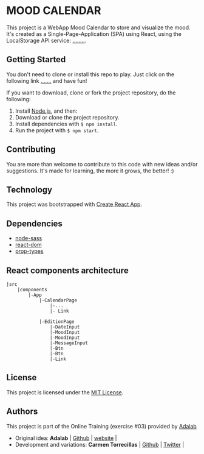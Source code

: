 # MOOD CALENDAR

This project is a WebApp Mood Calendar to store and visualize the mood.
It's created as a Single-Page-Application (SPA) using React, using the LocalStorage API service: [........](...........).

## Getting Started

You don't need to clone or install this repo to play. Just click on the following link [.......](......) and have fun!

If you want to download, clone or fork the project repository, do the following:

1. Install [Node.js](https://nodejs.org/), and then:
2. Download or clone the project repository.
3. Install dependencies with `$ npm install`.
4. Run the project with `$ npm start`.

## Contributing

You are more than welcome to contribute to this code with new ideas and/or suggestions. It's made for learning, the more it grows, the better! :)

## Technology

This project was bootstrapped with [Create React App](https://github.com/facebook/create-react-app).

## Dependencies

- [node-sass](https://www.npmjs.com/package/node-sass)
- [react-dom](https://www.npmjs.com/package/react-dom)
- [prop-types](https://www.npmjs.com/package/prop-types)

## React components architecture

```
|src
    |components
        |-App
            |-CalendarPage
                |-...
                |- Link

            |-EditionPage
                |-DateInput
                |-MoodInput
                |-MoodInput
                |-MessageInput
                |-Btn
                |-Btn
                |-Link

```

## License

This project is licensed under the [MIT License](https://en.wikipedia.org/wiki/MIT_License).

## Authors

This project is part of the Online Training (exercise #03) provided by [Adalab](https://adalab.es/)

- Original idea: **Adalab** | [Github](https://github.com/Adalab) | [website](http://adalab.es/) |
- Development and variations: **Carmen Torrecillas** | [Github](https://github.com/) | [Twitter](https://twitter.com/carmen_TM_) |
